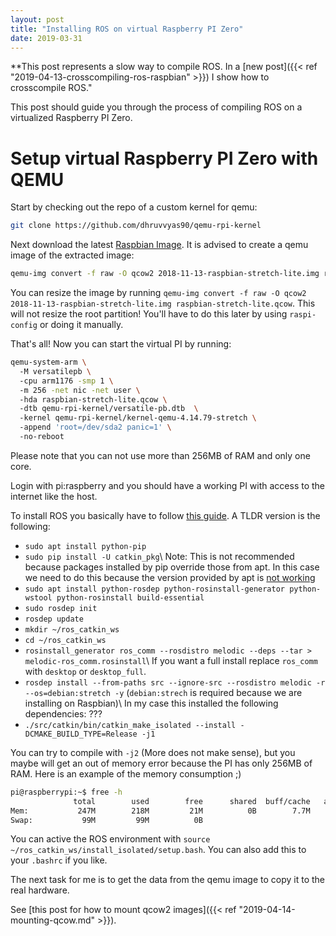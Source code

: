 ```yaml
---
layout: post
title: "Installing ROS on virtual Raspberry PI Zero"
date: 2019-03-31
---
```


**This post represents a slow way to compile ROS. In a [new post]({{< ref "2019-04-13-crosscompiling-ros-raspbian" >}}) I show how to crosscompile ROS."

This post should guide you through the process of compiling ROS on a virtualized Raspberry PI Zero.

# Setup virtual Raspberry PI Zero with QEMU

Start by checking out the repo of a custom kernel for qemu:
```bash
git clone https://github.com/dhruvvyas90/qemu-rpi-kernel
```

Next download the latest [Raspbian Image](https://www.raspberrypi.org/downloads/raspbian/).
It is advised to create a qemu image of the extracted image:
```bash
qemu-img convert -f raw -O qcow2 2018-11-13-raspbian-stretch-lite.img raspbian-stretch-lite.qcow
```

You can resize the image by running `qemu-img convert -f raw -O qcow2 2018-11-13-raspbian-stretch-lite.img raspbian-stretch-lite.qcow`.
This will not resize the root partition! You'll have to do this later by using `raspi-config` or doing it manually.


That's all! Now you can start the virtual PI by running:
```bash
qemu-system-arm \ 
  -M versatilepb \ 
  -cpu arm1176 -smp 1 \ 
  -m 256 -net nic -net user \ 
  -hda raspbian-stretch-lite.qcow \ 
  -dtb qemu-rpi-kernel/versatile-pb.dtb  \ 
  -kernel qemu-rpi-kernel/kernel-qemu-4.14.79-stretch \ 
  -append 'root=/dev/sda2 panic=1' \ 
  -no-reboot
```
Please note that you can not use more than 256MB of RAM and only one core.

Login with pi:raspberry and you should have a working PI with access to the internet like the host.

To install ROS you basically have to follow [this guide](http://wiki.ros.org/melodic/Installation/Source).
A TLDR version is the following:

* `sudo apt install python-pip`
* `sudo pip install -U catkin_pkg`\\
  Note: This is not recommended because packages installed by pip
  override those from apt. In this case we need to do this because the version provided by apt is
  [not working](https://github.com/ros/catkin/issues/956)
* `sudo apt install python-rosdep python-rosinstall-generator python-wstool python-rosinstall build-essential`
* `sudo rosdep init`
* `rosdep update`
* `mkdir ~/ros_catkin_ws`
* `cd ~/ros_catkin_ws`
* `rosinstall_generator ros_comm --rosdistro melodic --deps --tar > melodic-ros_comm.rosinstall`\\
  If you want a full install replace `ros_comm` with `desktop` or `desktop_full`.
* `rosdep install --from-paths src --ignore-src --rosdistro melodic -r --os=debian:stretch -y` (`debian:strech` is required because we are installing on Raspbian)\\
  In my case this installed the following dependencies: ???
* `./src/catkin/bin/catkin_make_isolated --install -DCMAKE_BUILD_TYPE=Release -j1`

You can try to compile with `-j2` (More does not make sense), but you maybe will get an out of memory error because the PI has
only 256MB of RAM. Here is an example of the memory consumption ;)
```bash
pi@raspberrypi:~$ free -h
              total        used        free      shared  buff/cache   available
Mem:           247M        218M         21M          0B        7.7M        1.3M
Swap:           99M         99M          0B
```

You can active the ROS environment with `source ~/ros_catkin_ws/install_isolated/setup.bash`. You
can also add this to your `.bashrc` if you like.

The next task for me is to get the data from the qemu image to copy it to the real hardware.

See [this post for how to mount qcow2 images]({{< ref "2019-04-14-mounting-qcow.md" >}}).

